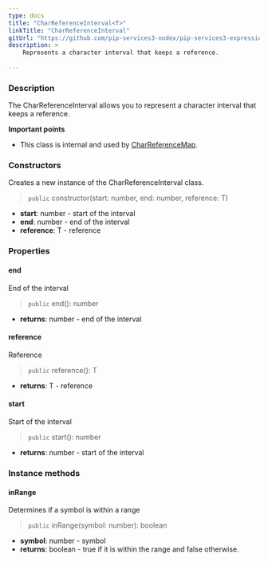 ```yaml
---
type: docs
title: "CharReferenceInterval<T>"
linkTitle: "CharReferenceInterval"
gitUrl: "https://github.com/pip-services3-nodex/pip-services3-expressions-nodex"
description: > 
    Represents a character interval that keeps a reference.
    
---
```


### Description

The CharReferenceInterval allows you to represent a character interval that keeps a reference.

**Important points**

- This class is internal and used by [CharReferenceMap](../char_reference_map).

### Constructors
Creates a new instance of the CharReferenceInterval class.

> `public` constructor(start: number, end: number, reference: T)

- **start**: number - start of the interval
- **end**: number - end of the interval
- **reference**: T - reference

### Properties

#### end
End of the interval

> `public` end(): number

- **returns**: number - end of the interval

#### reference
Reference

> `public` reference(): T

- **returns**: T - reference


#### start
Start of the interval

> `public` start(): number

- **returns**: number - start of the interval


### Instance methods

#### inRange
Determines if a symbol is within a range

> `public` inRange(symbol: number): boolean

- **symbol**: number - symbol
- **returns**: boolean - true if it is within the range and false otherwise.
